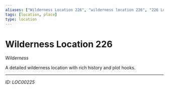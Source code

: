 ```yaml
---
aliases: ["Wilderness Location 226", "wilderness location 226", "226 Location Wilderness"]
tags: [location, place]
type: location
---
```


# Wilderness Location 226

*Wilderness*

A detailed wilderness location with rich history and plot hooks.

---
*ID: LOC00225*